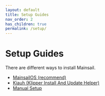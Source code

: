 ```yaml
---
layout: default
title: Setup Guides
nav_order: 2
has_children: true
permalink: /setup/
---
```

# Setup Guides
There are different ways to install Mainsail.

- [MainsailOS (recommend)](mainsail-os.md)
- [Kiauh (Klipper Install And Update Helper)](kiauh.md)
- [Manual Setup](manual-setup/index.md)
